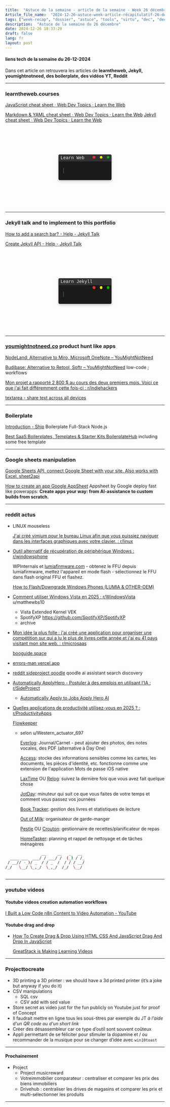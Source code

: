 ```yaml
--- 
title:  "Astuce de la semaine - article de la semaine - Week 26 décembre - Décembre 2024 - Weekrecap"
Article_file_name:  "2024-12-26-astuce-week-article-récapitulatif-26-dec-30-dec.md"
tags: ["week-recap", "dossier", "astuce", "tools", "virtu", "dec", "dec-2024"]
description:  "Astuce de la semaine du 26 décembre"
date: 2024-12-26 18:33:29
draft: false 
lang: fr
layout: post
---
```

<head>

  

<style>
@keyframes blinkCursor {
  50% {
    border-right-color: transparent;
  }
}

@keyframes typeAndDelete {
  0%,
  10% {
    width: 0;
  }
  45%,
  55% {
    width: 6.2em;
  } /* adjust width based on content */
  90%,
  100% {
    width: 0;
  }
}

.terminal-loader {
  border: 0.1em solid #333;
  background-color: #1a1a1a;
  color: #0f0;
  font-family: "Courier New", Courier, monospace;
  font-size: 1em;
  padding: 1.5em 1em;
  width: 12em;
  margin: 100px auto;
  box-shadow: 0 4px 8px rgba(0, 0, 0, 0.2);
  border-radius: 4px;
  position: relative;
  overflow: hidden;
  box-sizing: border-box;
}

.terminal-header {
  position: absolute;
  top: 0;
  left: 0;
  right: 0;
  height: 1.5em;
  background-color: #333;
  border-top-left-radius: 4px;
  border-top-right-radius: 4px;
  padding: 0 0.4em;
  box-sizing: border-box;
}

.terminal-controls {
  float: right;
}

.control {
  display: inline-block;
  width: 0.6em;
  height: 0.6em;
  margin-left: 0.4em;
  border-radius: 50%;
  background-color: #777;
}

.control.close {
  background-color: #e33;
}

.control.minimize {
  background-color: #ee0;
}

.control.maximize {
  background-color: #0b0;
}

.terminal-title {
  float: left;
  line-height: 1.5em;
  color: #eee;
}

.text {
  display: inline-block;
  white-space: nowrap;
  overflow: hidden;
  border-right: 0.2em solid green; /* Cursor */
  animation: typeAndDelete 4s steps(11) infinite,
    blinkCursor 0.5s step-end infinite alternate;
  margin-top: 1.5em;
}
</style>
</head>


#### liens tech de la semaine du 26-12-2024
Dans cet article on retrouvera les articles de **learntheweb, Jekyll, youmightnotneed, des boilerplate, des vidéos YT, Reddit**

----------


### learntheweb.courses
  
  [JavaScript cheat sheet · Web Dev Topics · Learn the Web](https://learntheweb.courses/topics/javascript-cheat-sheet/)
  
  [Markdown & YAML cheat sheet · Web Dev Topics · Learn the Web](https://learntheweb.courses/topics/markdown-yaml-cheat-sheet/)
  [Jekyll cheat sheet · Web Dev Topics · Learn the Web](https://learntheweb.courses/topics/jekyll-cheat-sheet/)
<div class="terminal-loader">
  <div class="terminal-header">
    <div class="terminal-title">Learn Web</div>
    <div class="terminal-controls">
      <div class="control close"></div>
      <div class="control minimize"></div>
      <div class="control maximize"></div>
    </div>
  </div>
  <div class="text">Learn web...</div>
</div>

----------

    
###  Jekyll talk  and to implement to this portfolio
    
  [How to add a search bar? - Help - Jekyll Talk](https://talk.jekyllrb.com/t/how-to-add-a-search-bar/606/4)
  
  [Create Jekyll API - Help - Jekyll Talk](https://talk.jekyllrb.com/t/create-jekyll-api/937/6)

<div class="terminal-loader">
  <div class="terminal-header">
    <div class="terminal-title">Learn Jekyll</div>
    <div class="terminal-controls">
      <div class="control close"></div>
      <div class="control minimize"></div>
      <div class="control maximize"></div>
    </div>
  </div>
  <div class="text">Jekyll :)</div>
</div>


----------
   

### [youmightnotneed.co](http://youmightnotneed.co/) product hunt like apps
    
  [NodeLand: Alternative to Miro, Microsoft OneNote – YouMightNotNeed](https://youmightnotneed.co/nodeland)
  
  [Budibase: Alternative to Retool, Softr – YouMightNotNeed](https://youmightnotneed.co/budibase) low-code ; workflows
    

[Mon projet a rapporté 2 800 $ au cours des deux premiers mois. Voici ce que j'ai fait différemment cette fois-ci : r/indiehackers](https://www.reddit.com/r/indiehackers/comments/1hmry6l/my_project_made_2800_in_the_first_2_months_heres/?share_id=SJCFrV4SbVZfC2BW9toNV&utm_content=2&utm_medium=android_app&utm_name=androidcss&utm_source=share&utm_term=3)

[textarea - share text across all devices](https://textarea.space/)

----------

### Boilerplate
    
  [Introduction - Ship](https://ship.paralect.com/docs/introduction) Boilerplate  Full-Stack Node.js 
  
  [Best SaaS Boilerplates, Templates & Starter Kits BoilerplateHub](https://boilerplatehub.com/) including some free template 
    
----------

### Google sheets manipulation
    
  [Google Sheets API, connect Google Sheet with your site. Also works with Excel.  sheet2api](https://sheet2api.com/?ref=boilerplatehub)
  
  [How to create an app Google AppSheet](https://about.appsheet.com/how-to-create-an-app/) Appsheet by Google deploy fast like powerapps: **Create apps your way: from AI-assistance to custom builds from scratch.**

----------


### reddit actus
  - LINUX mouseless
      
      [J'ai créé vimium pour le bureau Linux afin que vous puissiez naviguer dans les interfaces graphiques avec votre clavier. : r/linux](https://www.reddit.com/r/linux/comments/1hplpc0/i_built_vimium_for_the_linux_desktop_so_you_can/?share_id=SZRR2s5xpcu4eHEg39zhn&utm_content=1&utm_medium=android_app&utm_name=androidcss&utm_source=share&utm_term=3&rdt=39259)
      
  - [Outil alternatif de récupération de périphérique Windows : r/windowsphone](https://www.reddit.com/r/windowsphone/comments/1hmyog2/windows_device_recovery_tool_alternative/?share_id=MkSgSocBbjrfcz4W29nnv&utm_content=1&utm_medium=android_app&utm_name=androidcss&utm_source=share&utm_term=3)
      
      WPInternals et [lumiafirmware.com](http://lumiafirmware.com/) - obtenez le FFU depuis lumiafirmware, mettez l'appareil en mode flash - sélectionnez le FFU dans flash original FFU et flashez.
      
      [How to Flash/Downgrade Windows Phones (LUMIA & OTHER-OEM)](https://www.youtube.com/watch?v=eAJHwS7eS-8)
      
  - [Comment utiliser Windows Vista en 2025 : r/WindowsVista](https://www.reddit.com/r/WindowsVista/comments/1hlynaw/how_to_use_windows_vista_in_2025/?share_id=VUV1VV6YgMQHItpUDKIAm&utm_content=1&utm_medium=android_app&utm_name=androidcss&utm_source=share&utm_term=3) u/matthewbs10
      - Vista Extended Kernel VEK
      - SpotifyXP https://github.com/SpotifyXP/SpotifyXP
      - archive
      
  - [Mon idée la plus folle : j'ai créé une application pour organiser une compétition sur qui a lu le plus de livres cette année et j'ai eu 41 pays visitant mon site web. : r/microsaas](https://www.reddit.com/r/microsaas/comments/1ho6z2g/my_craziest_idea_i_made_an_app_to_compete_for_who/?share_id=KmNERjxdJMmRlBOWQV2qM&utm_content=1&utm_medium=ios_app&utm_name=ioscss&utm_source=share&utm_term=3)
      
      [booguide.space](https://www.booguide.space/)
      
  
  - [errors-man vercel.app](https://errors-man.vercel.app/)
  
  - [reddit sideproject qoodle](https://www.reddit.com/r/SideProject/s/iA4ZnCk0tW) qoodle ai assistant search discovery
  
  - [Automatically ApplyHero - Postuler à des emplois en utilisant l'IA : r/SideProject](https://www.reddit.com/r/SideProject/comments/1hmlu46/automatically_applyhero_apply_to_jobs_using_ai/?share_id=PPeE-K57kZvvCN2bdAODU&utm_content=1&utm_medium=android_app&utm_name=androidcss&utm_source=share&utm_term=3)
      - [Automatically Apply to Jobs  Apply Hero AI](https://www.applyhero.ai/?ref=futuretools.io)
  - [Quelles applications de productivité utilisez-vous en 2025 ? : r/ProductivityApps](https://www.reddit.com/r/ProductivityApps/comments/1hnd5yx/what_productivity_apps_are_you_using_in_2025/?share_id=m2kiibLIxX2Mxndt4qH9s&utm_content=1&utm_medium=ios_app&utm_name=ioscss&utm_source=share&utm_term=3)
      
      [Flowkeeper](https://flowkeeper.org/)
      
      - selon u/Western_actuator_697
          
          [Everlog](https://apps.apple.com/us/app/everlog-journal/id1519935634): Journal/Carnet - peut ajouter des photos, des notes vocales, des PDF (alternative à Day One)
          
          [Access](https://apps.apple.com/app/id6469049274): stocke des informations sensibles comme les cartes, les documents, les pièces d'identité, etc. fonctionne comme une extension de l'application Mots de passe iOS native
          
          [LaxTime](https://apps.apple.com/app/id6504433140) OU [Relog](https://apps.apple.com/app/id6462759656): suivez la dernière fois que vous avez fait quelque chose
          
          [JotDay](https://apps.apple.com/app/id6476449746): minuteur qui suit ce que vous faites de votre temps et comment vous passez vos journées
          
          [Book Tracker](https://apps.apple.com/app/id1491660771): gestion des livres et statistiques de lecture
          
          [Out of Milk](https://apps.apple.com/app/id564974992): organisateur de garde-manger
          
          [Pestle](https://apps.apple.com/us/app/pestle-recipe-manager/id1574776971) OU [Crouton](https://apps.apple.com/app/id1461650987): gestionnaire de recettes/planificateur de repas
          
          [HomeTasker](https://apps.apple.com/app/id1604578415): planning et rappel de nettoyage et de tâches ménagères

```bash
                __     __   _   __ 
  ____ ___  ___/ / ___/ /  (_) / /_
 / __// -_)/ _  / / _  /  / / / __/
/_/   \__/ \_,_/  \_,_/  /_/  \__/ 
                                   
```

----------
         
### youtube videos
#### Youtube videos creation automation workflows
        
  [I Built a Low Code n8n Content to Video Automation - YouTube](https://www.youtube.com/watch?v=XaKybLDUlLk)
        
#### Youtube drag and drop
  - [How To Create Drag & Drop Using HTML CSS And JavaScript Drag And Drop In JavaScript](https://www.youtube.com/watch?v=4AHot187Lj0)
            
      [GreatStack is Making Learning Videos](https://buymeacoffee.com/easytutorials)

----------
           
### Projecttocreate
  - 3D printing a 3D printer : we should have a 3d printed printer (it’s a joke but anyway if you do it)
  - CSV manipulations
      - SQL csv
      - CSV add with sed value
  - Store secret as video just for the fun publicly on Youtube just for proof of Concept
  - Il faudrait mettre en ligne tous les sous-titres par exemple du JT *à l'aide d'un QR code ou d'un short link*
  - Créer des désassembleur car ce type d’outil sont souvent coûteux
  - Appli permettant de se féliciter pour stimuler la dopamine et / ou recommander de la musique pour se changer d’idée avec `win10toast`

----------


#### Prochainement
- Project 
  - Project musicreward
  - Votreimmobilier comparateur : centraliser et comparer les prix des biens immobiliers
  - Drivehub : centraliser les drives de magasins et comparer les prix et multi-sélectionner les produits


 ----------

